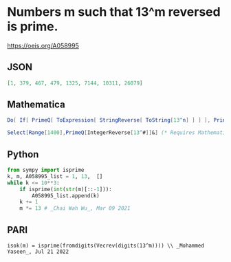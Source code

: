 # Numbers m such that 13^m reversed is prime\.
https://oeis.org/A058995
## JSON
```JSON
[1, 379, 467, 479, 1325, 7144, 10311, 26079]
```
## Mathematica
```Mathematica
Do[ If[ PrimeQ[ ToExpression[ StringReverse[ ToString[13^n] ] ] ], Print[n] ], {n, 1, 2300} ]
```
```Mathematica
Select[Range[1400],PrimeQ[IntegerReverse[13^#]]&] (* Requires Mathematica version 10 or later *) (* _Harvey P. Dale_, Jul 18 2020 *)
```
## Python
```Python
from sympy import isprime
k, m, A058995_list = 1, 13,  []
while k <= 10**3:
    if isprime(int(str(m)[::-1])):
        A058995_list.append(k)
    k += 1
    m *= 13 # _Chai Wah Wu_, Mar 09 2021
```
## PARI
```PARI
isok(m) = isprime(fromdigits(Vecrev(digits(13^m)))) \\ _Mohammed Yaseen_, Jul 21 2022
```
